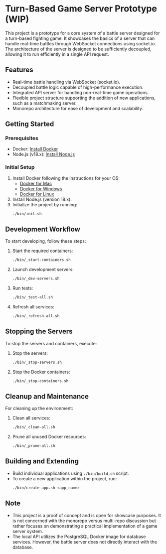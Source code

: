 # Turn-Based Game Server Prototype (WIP)

This project is a prototype for a core system of a battle server designed for a turn-based fighting game. It showcases the basics of a server that can handle real-time battles through WebSocket connections using socket.io. The architecture of the server is designed to be sufficiently decoupled, allowing it to run efficiently in a single API request.

## Features

- Real-time battle handling via WebSocket (socket.io).
- Decoupled battle logic capable of high-performance execution.
- Integrated API server for handling non-real-time game operations.
- Flexible project structure supporting the addition of new applications, such as a matchmaking server.
- Monorepo architecture for ease of development and scalability.

## Getting Started

### Prerequisites

- Docker: [Install Docker](https://docs.docker.com/get-docker/)
- Node.js (v18.x): [Install Node.js](https://nodejs.org/)

### Initial Setup

1. Install Docker following the instructions for your OS:
   - [Docker for Mac](https://docs.docker.com/desktop/mac/install/)
   - [Docker for Windows](https://docs.docker.com/desktop/windows/install/)
   - [Docker for Linux](https://docs.docker.com/desktop/linux/install/)
2. Install Node.js (version 18.x).
3. Initialize the project by running:
   ```bash
   ./bin/init.sh
   ```

## Development Workflow

To start developing, follow these steps:

1. Start the required containers:
   ```bash
   ./bin/_start-containers.sh
   ```
2. Launch development servers:
   ```bash
   ./bin/_dev-servers.sh
   ```
3. Run tests:
   ```bash
   ./bin/_test-all.sh
   ```
4. Refresh all services:
   ```bash
   ./bin/_refresh-all.sh
   ```

## Stopping the Servers

To stop the servers and containers, execute:

1. Stop the servers:
   ```bash
   ./bin/_stop-servers.sh
   ```
2. Stop the Docker containers:
   ```bash
   ./bin/_stop-containers.sh
   ```

## Cleanup and Maintenance

For cleaning up the environment:

1. Clean all services:
   ```bash
   ./bin/_clean-all.sh
   ```
2. Prune all unused Docker resources:
   ```bash
   ./bin/_prune-all.sh
   ```

## Building and Extending

- Build individual applications using `./bin/build.sh` script.
- To create a new application within the project, run:
  ```bash
  ./bin/create-app.sh <app_name>
  ```

## Note

- This project is a proof of concept and is open for showcase purposes. It is not concerned with the monorepo versus multi-repo discussion but rather focuses on demonstrating a practical implementation of a game server system.
- The local API utilizes the PostgreSQL Docker image for database services. However, the battle server does not directly interact with the database.

